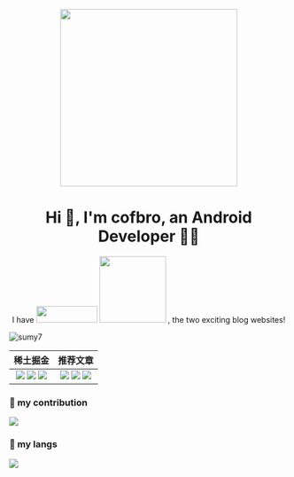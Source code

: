 <div align="center">
  <img src="https://octodex.github.com/images/justicetocat.jpg" width="320" height="320">
<!--   <img src="https://octodex.github.com/images/daftpunktocat-thomas.gif" width="320" height="320"> -->
<!--   <img src="https://octodex.github.com/images/daftpunktocat-guy.gif" width="320" height="320">  -->
</div>

<h1 align="center">Hi 👋, I'm cofbro, an Android Developer 👨‍💻</h1>

<div align="center">
  <bold>I have </bold>
  <a herf="https://juejin.cn/user/2283012475854910"><img src="https://cdn.jsdelivr.net/gh/Flywith24/Album/img/20201216150413.png" width="110" height="30"></a>
  <img src="https://cdn.jsdelivr.net/gh/Flywith24/Album/img/20201216151326.png" width="120">
  <span>, the two exciting blog websites!</span>
</div>


![sumy7](https://komarev.com/ghpvc/?username=cofbro)


| **稀土掘金** | **推荐文章** |
| :---: | :---: |
| [![](https://github-readme-juejin-recent-article-flywith24.vercel.app/juejin/2283012475854910/1)](https://juejin.cn/user/2283012475854910) [![](https://github-readme-juejin-recent-article-flywith24.vercel.app/juejin/2283012475854910/2)](https://juejin.cn/user/2283012475854910) [![](https://github-readme-juejin-recent-article-flywith24.vercel.app/juejin/2283012475854910/3)](https://juejin.cn/user/2283012475854910) | [![](https://github-readme-juejin-recent-article-flywith24.vercel.app/juejin/2283012475854910/4)](https://juejin.cn/user/2283012475854910) [![](https://github-readme-juejin-recent-article-flywith24.vercel.app/juejin/2283012475854910/5)](https://juejin.cn/user/2283012475854910) [![](https://github-readme-juejin-recent-article-flywith24.vercel.app/juejin/2283012475854910/6)](https://juejin.cn/user/2283012475854910)|


### 🤔 my contribution
<div>
  <img src= "https://github-readme-stats.vercel.app/api?username=cofbro&show_icons=true"
</div>

### 💬 my langs
<div>
  <img src= "https://github-readme-stats.vercel.app/api/top-langs/?username=cofbro&card_width=500">
</div>


<!--
**cofbro/cofbro** is a ✨ _special_ ✨ repository because its `README.md` (this file) appears on your GitHub profile.

Here are some ideas to get you started:

- 🔭 I’m currently working on ...
- 🌱 I’m currently learning ...
- 👯 I’m looking to collaborate on ...
- 🤔 I’m looking for help with ...
- 💬 Ask me about ...
- 📫 How to reach me: ...
- 😄 Pronouns: ...
- ⚡ Fun fact: ...
-->
